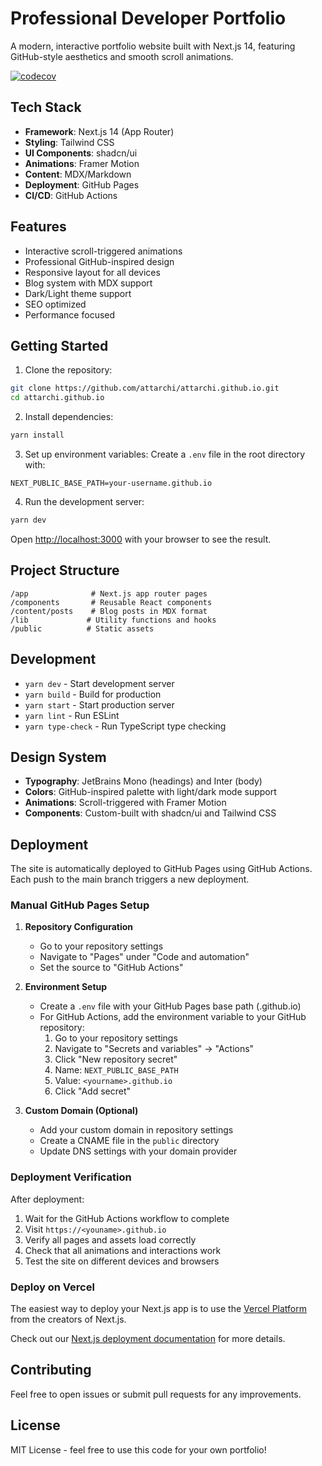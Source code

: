 # Professional Developer Portfolio

A modern, interactive portfolio website built with Next.js 14, featuring GitHub-style aesthetics and smooth scroll animations.

[![codecov](https://codecov.io/gh/attarchi/attarchi.github.io/branch/master/graph/badge.svg)](https://codecov.io/gh/attarchi/attarchi.github.io)

## Tech Stack

- **Framework**: Next.js 14 (App Router)
- **Styling**: Tailwind CSS
- **UI Components**: shadcn/ui
- **Animations**: Framer Motion
- **Content**: MDX/Markdown
- **Deployment**: GitHub Pages
- **CI/CD**: GitHub Actions

## Features

- Interactive scroll-triggered animations
- Professional GitHub-inspired design
- Responsive layout for all devices
- Blog system with MDX support
- Dark/Light theme support
- SEO optimized
- Performance focused

## Getting Started

1. Clone the repository:
```bash
git clone https://github.com/attarchi/attarchi.github.io.git
cd attarchi.github.io
```

2. Install dependencies:
```bash
yarn install
```

3. Set up environment variables:
Create a `.env` file in the root directory with:
```
NEXT_PUBLIC_BASE_PATH=your-username.github.io
```

4. Run the development server:
```bash
yarn dev
```

Open [http://localhost:3000](http://localhost:3000) with your browser to see the result.

## Project Structure

```
/app              # Next.js app router pages
/components       # Reusable React components
/content/posts    # Blog posts in MDX format
/lib             # Utility functions and hooks
/public          # Static assets
```

## Development

- `yarn dev` - Start development server
- `yarn build` - Build for production
- `yarn start` - Start production server
- `yarn lint` - Run ESLint
- `yarn type-check` - Run TypeScript type checking


## Design System

- **Typography**: JetBrains Mono (headings) and Inter (body)
- **Colors**: GitHub-inspired palette with light/dark mode support
- **Animations**: Scroll-triggered with Framer Motion
- **Components**: Custom-built with shadcn/ui and Tailwind CSS


## Deployment

The site is automatically deployed to GitHub Pages using GitHub Actions. Each push to the main branch triggers a new deployment.

### Manual GitHub Pages Setup

1. **Repository Configuration**
   - Go to your repository settings
   - Navigate to "Pages" under "Code and automation"
   - Set the source to "GitHub Actions"

2. **Environment Setup**
   - Create a `.env` file with your GitHub Pages base path (<yourname>.github.io)
   - For GitHub Actions, add the environment variable to your GitHub repository:
     1. Go to your repository settings
     2. Navigate to "Secrets and variables" → "Actions"
     3. Click "New repository secret"
     4. Name: `NEXT_PUBLIC_BASE_PATH`
     5. Value: `<yourname>.github.io`
     6. Click "Add secret"

3. **Custom Domain (Optional)**
   - Add your custom domain in repository settings
   - Create a CNAME file in the `public` directory
   - Update DNS settings with your domain provider

### Deployment Verification

After deployment:
1. Wait for the GitHub Actions workflow to complete
2. Visit `https://<youname>.github.io`
3. Verify all pages and assets load correctly
4. Check that all animations and interactions work
5. Test the site on different devices and browsers


### Deploy on Vercel

The easiest way to deploy your Next.js app is to use the [Vercel Platform](https://vercel.com/new?utm_medium=default-template&filter=next.js&utm_source=create-next-app&utm_campaign=create-next-app-readme) from the creators of Next.js.

Check out our [Next.js deployment documentation](https://nextjs.org/docs/app/building-your-application/deploying) for more details.


## Contributing

Feel free to open issues or submit pull requests for any improvements.

## License

MIT License - feel free to use this code for your own portfolio!